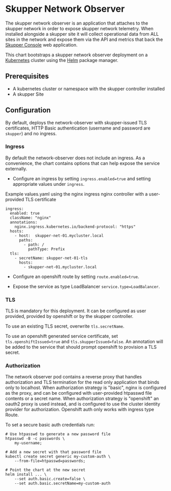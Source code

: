 # Skupper Network Observer

The skupper network observer is an application that attaches to the skupper
network in order to expose skupper network telemetry. When installed alongside
a skupper site it will collect operational data from ALL sites in the network
and expose them via the API and metrics that back the [Skupper
Console](https://github.com/skupperproject/skupper-console) web application.

This chart bootstraps a skupper network observer deployment on a
[Kubernetes](http://kubernetes.io) cluster using the [Helm](https://helm.sh)
package manager.

## Prerequisites

- A kubernetes cluster or namespace with the skupper controller installed
- A skupper Site

## Configuration

By default, deploys the network-observer with skupper-issued TLS certificates,
HTTP Basic authentication (username and password are `skupper`) and no ingress.

### Ingress

By default the network-observer does not include an ingress. As a convenience,
the chart contains options that can help expose the service externally.

* Configure an ingress by setting `ingress.enabled=true` and setting appropriate
values under `ingress`.

Example values.yaml using the nginx ingress nginx controller with a
user-provided TLS certificate
```
ingress:
  enabled: true
  className: "nginx"
  annotations:
    nginx.ingress.kubernetes.io/backend-protocol: "https"
  hosts:
    - host:  skupper-net-01.mycluster.local
      paths:
        - path: /
          pathType: Prefix
  tls:
    - secretName: skupper-net-01-tls
      hosts:
        - skupper-net-01.mycluster.local
```

* Configure an openshift route by setting `route.enabled=true`.

* Expose the service as type LoadBalancer `service.type=LoadBalancer`.

### TLS

TLS is mandatory for this deployment. It can be configured as user provided, provided
by openshift or by the skupper controller.

To use an existing TLS secret, overwrite `tls.secretName`.

To use an openshift generated service certificate, set
`tls.openshiftIssued=true` and `tls.skupperIssued=false`. An annotation will be
added to the service that should prompt openshift to provision a TLS secret.

### Authorization

The network observer pod contains a reverse proxy that handles authorization
and TLS termination for the read only application that binds only to localhost.
When authorization strategy is "basic", nginx is configured as the proxy, and
can be configured with user-provided htpasswd file contents or a secret name.
When authorization strategy is "openshift" an oauth2 proxy is used instead, and
is configured to use the cluster identity provider for authorization. Openshift
auth only works with ingress type Route.

To set a secure basic auth credentials run:
```
# Use htpasswd to generate a new password file
htpasswd -B -c passwords \
    my-username;

# Add a new secret with that password file
kubectl create secret generic my-custom-auth \
    --from-file=htpasswd=passwords;

# Point the chart at the new secret
helm install ... \
    --set auth.basic.create=false \
    --set auth.basic.secretName=my-custom-auth
```

